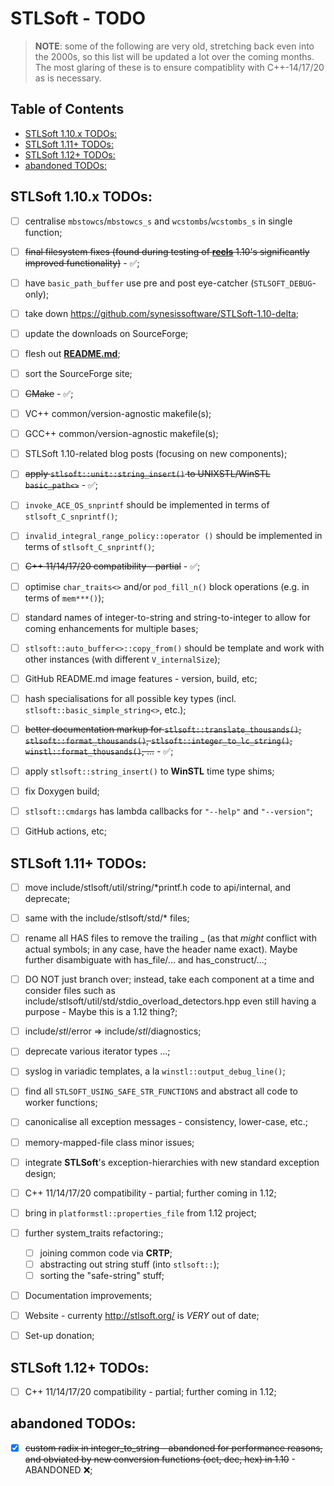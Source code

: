 # STLSoft - TODO <!-- omit in toc -->

> **NOTE**: some of the following are very old, stretching back even into the 2000s, so this list will be updated a lot over the coming months. The most glaring of these is to ensure compatiblity with C++-14/17/20 as is necessary.

## Table of Contents <!-- omit in toc -->

- [STLSoft 1.10.x TODOs:](#stlsoft-110x-todos)
- [STLSoft 1.11+ TODOs:](#stlsoft-111-todos)
- [STLSoft 1.12+ TODOs:](#stlsoft-112-todos)
- [abandoned TODOs:](#abandoned-todos)


## STLSoft 1.10.x TODOs:

 * [ ] centralise `mbstowcs`/`mbstowcs_s` and `wcstombs`/`wcstombs_s` in single function;
 * [ ] ~~final filesystem fixes (found during testing of [**recls**](https://github.com/synesissoftware/recls) 1.10's significantly improved functionality)~~ - ✅;
 * [ ] have `basic_path_buffer` use pre and post eye-catcher (`STLSOFT_DEBUG`-only);
 * [ ] take down https://github.com/synesissoftware/STLSoft-1.10-delta;
 * [ ] update the downloads on SourceForge;
 * [ ] flesh out [**README.md**](./README.md);
 * [ ] sort the SourceForge site;
 * [ ] ~~CMake~~ - ✅;
 * [ ] VC++ common/version-agnostic makefile(s);
 * [ ] GCC++ common/version-agnostic makefile(s);
 * [ ] STLSoft 1.10-related blog posts (focusing on new components);
 * [ ] ~~apply `stlsoft::unit::string_insert()` to UNIXSTL/WinSTL `basic_path<>`~~ - ✅;
 * [ ] `invoke_ACE_OS_snprintf` should be implemented in terms of `stlsoft_C_snprintf()`;
 * [ ] `invalid_integral_range_policy::operator ()` should be implemented in terms of `stlsoft_C_snprintf()`;
 * [ ] ~~C++ 11/14/17/20 compatibility - partial~~ - ✅;
 * [ ] optimise `char_traits<>` and/or `pod_fill_n()` block operations (e.g. in terms of `mem***()`);
 * [ ] standard names of integer-to-string and string-to-integer to allow for coming enhancements for multiple bases;
 * [ ] `stlsoft::auto_buffer<>::copy_from()` should be template and work with other instances (with different `V_internalSize`);
 * [ ] GitHub README.md image features - version, build, etc;
 * [ ] hash specialisations for all possible key types (incl. `stlsoft::basic_simple_string<>`, etc.);
 * [ ] ~~better documentation markup for `stlsoft::translate_thousands()`, `stlsoft::format_thousands()`, `stlsoft::integer_to_lc_string()`, `winstl::format_thousands()`, ...~~ - ✅;
 * [ ] apply `stlsoft::string_insert()` to **WinSTL** time type shims;
 * [ ] fix Doxygen build;
 * [ ] `stlsoft::cmdargs` has lambda callbacks for `"--help"` and `"--version"`;
 * [ ] GitHub actions, etc;


## STLSoft 1.11+ TODOs:

 * [ ] move include/stlsoft/util/string/*printf.h code to api/internal, and deprecate;
 * [ ] same with the include/stlsoft/std/* files;
 * [ ] rename all HAS files to remove the trailing _ (as that _might_ conflict with actual symbols; in any case, have the header name exact). Maybe further disambiguate with has_file/... and has_construct/...;
 * [ ] DO NOT just branch over; instead, take each component at a time and consider files such as include/stlsoft/util/std/stdio_overload_detectors.hpp even still having a purpose - Maybe this is a 1.12 thing?;
 * [ ] include/*stl*/error => include/*stl*/diagnostics;
 * [ ] deprecate various iterator types ...;
 * [ ] syslog in variadic templates, a la `winstl::output_debug_line()`;
 * [ ] find all `STLSOFT_USING_SAFE_STR_FUNCTIONS` and abstract all code to worker functions;
 * [ ] canonicalise all exception messages - consistency, lower-case, etc.;
 * [ ] memory-mapped-file class minor issues;
 * [ ] integrate **STLSoft**'s exception-hierarchies with new standard exception design;
 * [ ] C++ 11/14/17/20 compatibility - partial; further coming in 1.12;
 * [ ] bring in `platformstl::properties_file` from 1.12 project;
 * [ ] further system_traits refactoring:;
   - [ ] joining common code via **CRTP**;
   - [ ] abstracting out string stuff (into `stlsoft::`);
   - [ ] sorting the "safe-string" stuff;
 * [ ] Documentation improvements;
 * [ ] Website - currenty http://stlsoft.org/ is *VERY* out of date;
 * [ ] Set-up donation;


## STLSoft 1.12+ TODOs:

* [ ] C++ 11/14/17/20 compatibility - partial; further coming in 1.12;


## abandoned TODOs:

 * [x] ~~custom radix in integer_to_string - abandoned for performance reasons, and obviated by new conversion functions (oct, dec, hex) in 1.10~~ - ABANDONED ❌;


<!-- ########################### end of file ########################### -->

